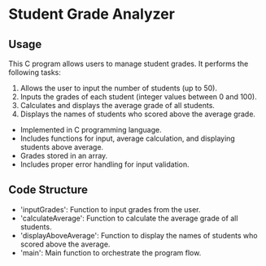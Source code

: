# Student Grade Analyzer

## Usage

This C program allows users to manage student grades. It performs the following tasks:

1. Allows the user to input the number of students (up to 50).
2. Inputs the grades of each student (integer values between 0 and 100).
3. Calculates and displays the average grade of all students.
4. Displays the names of students who scored above the average grade.

- Implemented in C programming language.
- Includes functions for input, average calculation, and displaying students above average.
- Grades stored in an array.
- Includes proper error handling for input validation.

## Code Structure

- 'inputGrades': Function to input grades from the user.
- 'calculateAverage': Function to calculate the average grade of all students.
- 'displayAboveAverage': Function to display the names of students who scored above the average.
- 'main': Main function to orchestrate the program flow.
